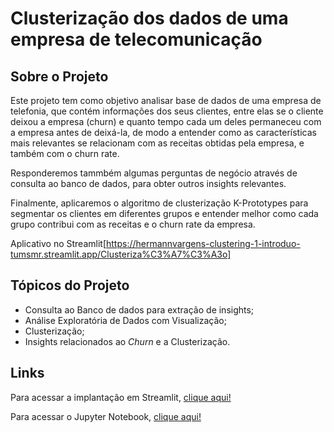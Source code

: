 # Clusterização dos dados de uma empresa de telecomunicação

## Sobre o Projeto

Este projeto tem como objetivo analisar base de dados de uma empresa de telefonia, que contém informações dos seus clientes, entre elas se o cliente deixou a empresa (churn) e quanto tempo cada um deles permaneceu com a empresa antes de deixá-la, de modo a entender como as características mais relevantes se relacionam com as receitas obtidas pela empresa, e também com o churn rate.

Responderemos tammbém algumas perguntas de negócio através de consulta ao banco de dados, para obter outros insights relevantes.

Finalmente, aplicaremos o algoritmo de clusterização K-Prototypes para segmentar os clientes em diferentes grupos e entender melhor como cada grupo contribui com as receitas e o churn rate da empresa.

Aplicativo no Streamlit[https://hermannvargens-clustering-1-introduo-tumsmr.streamlit.app/Clusteriza%C3%A7%C3%A3o]

## Tópicos do Projeto

- Consulta ao Banco de dados para extração de insights;
- Análise Exploratória de Dados com Visualização;
- Clusterização;
- Insights relacionados ao *Churn* e a Clusterização.

## Links

Para acessar a implantação em Streamlit, <a href="https://hermannvargens-clustering-1-introduo-tumsmr.streamlit.app/Clusteriza%C3%A7%C3%A3o">clique aqui!</a>

Para acessar o Jupyter Notebook, <a href="https://github.com/hermannvargens/Clustering/blob/main/Clusteriza%C3%A7%C3%A3o.ipynb">clique aqui!</a>